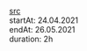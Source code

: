 [src](https://www.youtube.com/watch?v=kZs7CXrtT-s&list=PLNkWIWHIRwMF2sVLwzRef0Cu5kzAOeRcu&index=1&ab_channel=webDevwebDev)
<br>startAt: 24.04.2021
<br>endAt: 26.05.2021
<br>duration: 2h
